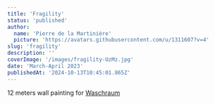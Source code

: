 ```yaml
---
title: 'Fragility'
status: 'published'
author:
  name: 'Pierre de la Martinière'
  picture: 'https://avatars.githubusercontent.com/u/1311607?v=4'
slug: 'fragility'
description: ''
coverImage: '/images/fragility-UzMz.jpg'
date: 'March-April 2023'
publishedAt: '2024-10-13T10:45:01.865Z'
---
```


12 meters wall painting for [Waschraum](https://wasch-raum.ch/)